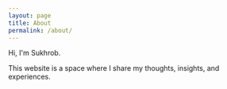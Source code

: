 ```yaml
---
layout: page
title: About
permalink: /about/
---
```


Hi, I'm Sukhrob. 

This website is a space where I share my thoughts, insights, and experiences.
